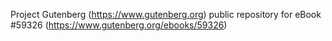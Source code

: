 Project Gutenberg (https://www.gutenberg.org) public repository for
eBook #59326 (https://www.gutenberg.org/ebooks/59326)
